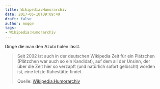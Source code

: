 ```yaml
---
title: Wikipedia:Humorarchiv
date: 2017-06-10T09:09:40
draft: false
author: noqqe
tags:
- Wikipedia:Humorarchiv
---
```


Dinge die man den Azubi holen lässt.


> Seit 2002 ist auch in der deutschen Wikipedia Zeit für ein Plätzchen
> (Plätzchen war auch so ein Kandidat), auf dem all der Unsinn, der über die
> Zeit hier so verzapft (und natürlich sofort gelöscht) worden ist, eine letzte
> Ruhestätte findet.
>
> Quelle: [Wikipedia:Humorarchiv](https://de.wikipedia.org/wiki/Wikipedia:Humorarchiv/Liste_der_Ausbildungsinitiationsriten)
